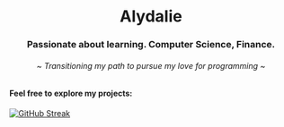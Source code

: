<h1 align="center">Alydalie</h1>
<h3 align="center">Passionate about learning. Computer Science, Finance.</h3>
<h6 align="center">~ Transitioning my path to pursue my love for programming ~</h6>

<h4 align="left"> Feel free to explore my projects:</h4>
<a href="" target="blank"><img align="center" src="https://streak-stats.demolab.com?user=Alydalie&theme=holi-theme&hide_border=true&mode=weekly&card_width=494&type=png&hide_current_streak=true" alt="GitHub Streak" /></a>
